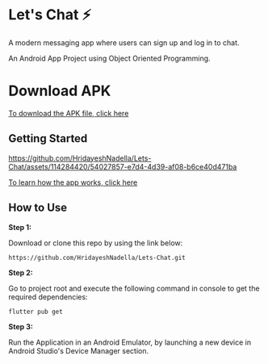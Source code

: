 
# Let's Chat ⚡️

A modern messaging app where users can sign up and log in to chat.

An Android App Project using Object Oriented Programming.

# Download APK

[To download the APK file, click here](https://drive.google.com/file/d/1ag86mO5-YH1dUGl1-YOLNt8qLOnIoS3P/view?usp=sharing)

## Getting Started
https://github.com/HridayeshNadella/Lets-Chat/assets/114284420/54027857-e7d4-4d39-af08-b6ce40d471ba

[To learn how the app works, click here](https://docs.google.com/presentation/d/1Nb9fHjpB8kFEX13yFBEVjELmlHgfapLCZZRAuBWo1zo/edit?usp=sharing)

## How to Use 

**Step 1:**

Download or clone this repo by using the link below:

```
https://github.com/HridayeshNadella/Lets-Chat.git
```


**Step 2:**

Go to project root and execute the following command in console to get the required dependencies: 

```
flutter pub get 
```

**Step 3:**

Run the Application in an Android Emulator, by launching a new device in Android Studio's Device Manager section.


